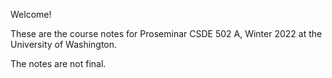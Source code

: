Welcome!

These are the course notes for Proseminar CSDE 502 A, Winter 2022 at the University of Washington.

The notes are not final.